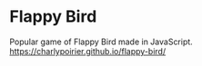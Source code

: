 # Flappy Bird
Popular game of Flappy Bird made in JavaScript.
https://charlypoirier.github.io/flappy-bird/
